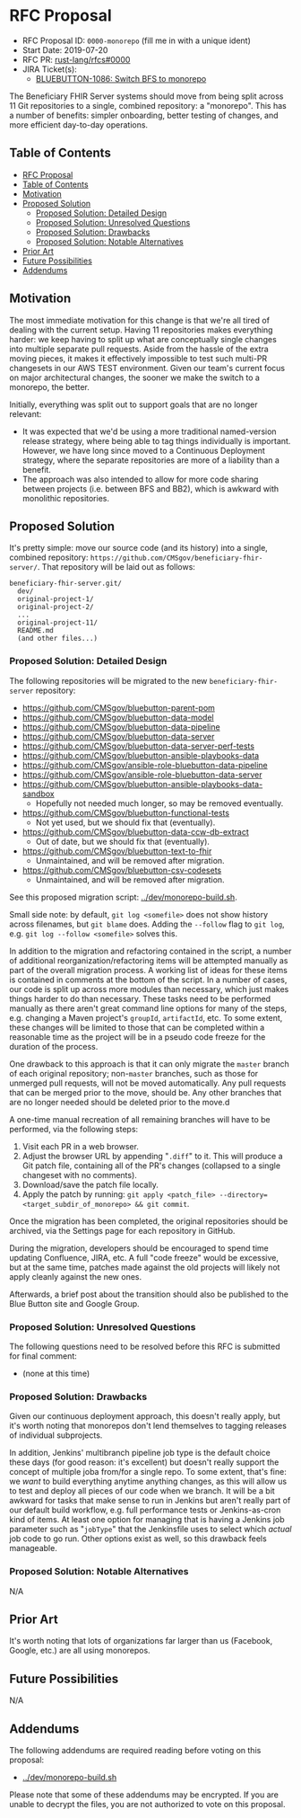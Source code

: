 # RFC Proposal
[RFC Proposal]: #rfc-proposal

* RFC Proposal ID: `0000-monorepo` (fill me in with a unique ident)
* Start Date: 2019-07-20
* RFC PR: [rust-lang/rfcs#0000](https://github.com/rust-lang/rfcs/pull/0000)
* JIRA Ticket(s):
    * [BLUEBUTTON-1086: Switch BFS to monorepo](https://jira.cms.gov/browse/BLUEBUTTON-1086)

The Beneficiary FHIR Server systems should move from being split across 11 Git repositories to a single, combined repository: a "monorepo".
This has a number of benefits: simpler onboarding, better testing of changes, and more efficient day-to-day operations.

## Table of Contents
[Table of Contents]: #table-of-contents

* [RFC Proposal](#rfc-proposal)
* [Table of Contents](#table-of-contents)
* [Motivation](#motivation)
* [Proposed Solution](#proposed-solution)
    * [Proposed Solution: Detailed Design](#proposed-solution-detailed-design)
    * [Proposed Solution: Unresolved Questions](#proposed-solution-unresolved-questions)
    * [Proposed Solution: Drawbacks](#proposed-solution-drawbacks)
    * [Proposed Solution: Notable Alternatives](#proposed-solution-notable-alternatives)
* [Prior Art](#prior-art)
* [Future Possibilities](#future-possibilities)
* [Addendums](#addendums)

## Motivation
[Motivation]: #motivation

The most immediate motivation for this change is that we're all tired of dealing with the current setup.
Having 11 repositories makes everything harder: we keep having to split up what are conceptually single changes into multiple separate pull requests.
Aside from the hassle of the extra moving pieces, it makes it effectively impossible to test such multi-PR changesets in our AWS TEST environment.
Given our team's current focus on major architectural changes, the sooner we make the switch to a monorepo, the better.

Initially, everything was split out to support goals that are no longer relevant:

* It was expected that we'd be using a more traditional named-version release strategy,
    where being able to tag things individually is important.
  However, we have long since moved to a Continuous Deployment strategy,
    where the separate repositories are more of a liability than a benefit.
* The approach was also intended to allow for more code sharing between projects (i.e. between BFS and BB2),
    which is awkward with monolithic repositories.

## Proposed Solution
[Proposed Solution]: #proposed-solution

It's pretty simple: move our source code (and its history) into a single, combined repository: `https://github.com/CMSgov/beneficiary-fhir-server/`.
That repository will be laid out as follows:

```
beneficiary-fhir-server.git/
  dev/
  original-project-1/
  original-project-2/
  ...
  original-project-11/
  README.md
  (and other files...)
```

### Proposed Solution: Detailed Design
[Proposed Solution: Detailed Design]: #proposed-solution-detailed-design

The following repositories will be migrated to the new `beneficiary-fhir-server` repository:

* <https://github.com/CMSgov/bluebutton-parent-pom>
* <https://github.com/CMSgov/bluebutton-data-model>
* <https://github.com/CMSgov/bluebutton-data-pipeline>
* <https://github.com/CMSgov/bluebutton-data-server>
* <https://github.com/CMSgov/bluebutton-data-server-perf-tests>
* <https://github.com/CMSgov/bluebutton-ansible-playbooks-data>
* <https://github.com/CMSgov/ansible-role-bluebutton-data-pipeline>
* <https://github.com/CMSgov/ansible-role-bluebutton-data-server>
* <https://github.com/CMSgov/bluebutton-ansible-playbooks-data-sandbox>
    * Hopefully not needed much longer, so may be removed eventually.
* <https://github.com/CMSgov/bluebutton-functional-tests>
    * Not yet used, but we should fix that (eventually).
* <https://github.com/CMSgov/bluebutton-data-ccw-db-extract>
    * Out of date, but we should fix that (eventually).
* <https://github.com/CMSgov/bluebutton-text-to-fhir>
    * Unmaintained, and will be removed after migration.
* <https://github.com/CMSgov/bluebutton-csv-codesets>
    * Unmaintained, and will be removed after migration.

See this proposed migration script:
[../dev/monorepo-build.sh](../dev/monorepo-build.sh).

Small side note: by default, `git log <somefile>` does not show history across filenames,
  but `git blame` does. Adding the `--follow` flag to `git log`,
  e.g. `git log --follow <somefile>` solves this.

In addition to the migration and refactoring contained in the script,
  a number of additional reorganization/refactoring items will be attempted manually
  as part of the overall migration process.
A working list of ideas for these items is contained in comments at the bottom of the script.
In a number of cases, our code is split up across more modules than necessary,
  which just makes things harder to do than necessary.
These tasks need to be performed manually as there aren't great command line options for many of the steps,
  e.g. changing a Maven project's `groupId`, `artifactId`, etc.
To some extent, these changes will be limited to those that can be completed within a reasonable time
  as the project will be in a pseudo code freeze for the duration of the process.

One drawback to this approach is that it can only migrate the `master` branch of each original repository;
  non-`master` branches, such as those for unmerged pull requests, will not be moved automatically.
Any pull requests that can be merged prior to the move, should be.
Any other branches that are no longer needed should be deleted prior to the move.d

A one-time manual recreation of all remaining branches will have to be performed, via the following steps:

1. Visit each PR in a web browser.
2. Adjust the browser URL by appending "`.diff`" to it.
   This will produce a Git patch file, containing all of the PR's changes (collapsed to a single changeset with no comments).
3. Download/save the patch file locally.
4. Apply the patch by running: `git apply <patch_file> --directory=<target_subdir_of_monorepo> && git commit`.

Once the migration has been completed, the original repositories should be archived,
  via the Settings page for each repository in GitHub.

During the migration, developers should be encouraged to spend time updating Confluence, JIRA, etc.
A full "code freeze" would be excessive, but at the same time,
  patches made against the old projects will likely not apply cleanly against the new ones.

Afterwards, a brief post about the transition should also be published to the Blue Button site and Google Group.

### Proposed Solution: Unresolved Questions
[Proposed Solution: Unresolved Questions]: #proposed-solution-unresolved-questions

The following questions need to be resolved before this RFC is submitted for final comment:

* (none at this time)

### Proposed Solution: Drawbacks
[Proposed Solution: Drawbacks]: #proposed-solution-drawbacks

Given our continuous deployment approach, this doesn't really apply,
  but it's worth noting that monorepos don't lend themselves to tagging releases of individual subprojects.

In addition, Jenkins' multibranch pipeline job type is the default choice these days (for good reason: it's excellent)
  but doesn't really support the concept of multiple joba from/for a single repo.
To some extent, that's fine: we _want_ to build everything anytime anything changes,
  as this will allow us to test and deploy all pieces of our code when we branch.
It will be a bit awkward for tasks that make sense to run in Jenkins
  but aren't really part of our default build workflow,
  e.g. full performance tests or Jenkins-as-cron kind of items.
At least one option for managing that is having a Jenkins job parameter
  such as "`jobType`" that the Jenkinsfile uses to select which _actual_ job code to go run.
Other options exist as well, so this drawback feels manageable.

### Proposed Solution: Notable Alternatives
[Proposed Solution: Notable Alternatives]: #proposed-solution-notable-alternatives

N/A

## Prior Art
[Prior Art]: #prior-art

It's worth noting that lots of organizations far larger than us (Facebook, Google, etc.) are all using monorepos.

## Future Possibilities
[Future Possibilities]: #future-possibilities

N/A

## Addendums
[Addendums]: #addendums

The following addendums are required reading before voting on this proposal:

* [../dev/monorepo-build.sh](../dev/monorepo-build.sh)

Please note that some of these addendums may be encrypted. If you are unable to decrypt the files, you are not authorized to vote on this proposal.
